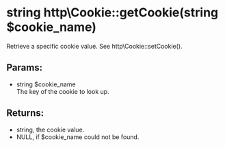 # string http\Cookie::getCookie(string $cookie_name)

Retrieve a specific cookie value.
See http\Cookie::setCookie().

## Params:

* string $cookie_name  
  The key of the cookie to look up.

## Returns:

* string, the cookie value.
* NULL, if $cookie_name could not be found.
